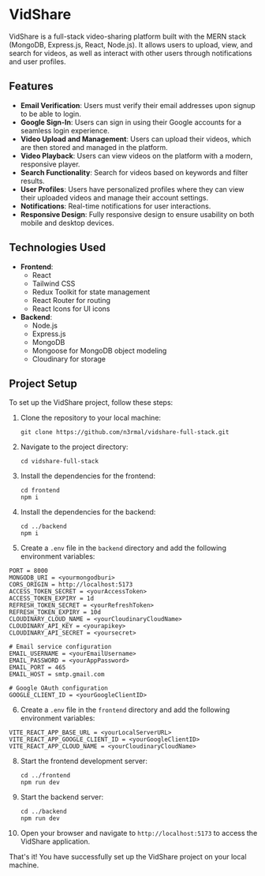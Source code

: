 
# VidShare

VidShare is a full-stack video-sharing platform built with the MERN stack (MongoDB, Express.js, React, Node.js). It allows users to upload, view, and search for videos, as well as interact with other users through notifications and user profiles.

## Features

-   **Email Verification**: Users must verify their email addresses upon signup to be able to login.
-   **Google Sign-In**: Users can sign in using their Google accounts for a seamless login experience.
-   **Video Upload and Management**: Users can upload their videos, which are then stored and managed in the platform.
-   **Video Playback**: Users can view videos on the platform with a modern, responsive player.
-   **Search Functionality**: Search for videos based on keywords and filter results.
-   **User Profiles**: Users have personalized profiles where they can view their uploaded videos and manage their account settings.
-   **Notifications**: Real-time notifications for user interactions.
-   **Responsive Design**: Fully responsive design to ensure usability on both mobile and desktop devices.

## Technologies Used

-   **Frontend**:
    -   React
    -   Tailwind CSS
    -   Redux Toolkit for state management
    -   React Router for routing
    -   React Icons for UI icons
-   **Backend**:
    -   Node.js
    -   Express.js
    -   MongoDB
    -   Mongoose for MongoDB object modeling
    -   Cloudinary for storage


## Project Setup

To set up the VidShare project, follow these steps:

1. Clone the repository to your local machine:
    ```
    git clone https://github.com/n3rmal/vidshare-full-stack.git
    ```

2. Navigate to the project directory:
    ```
    cd vidshare-full-stack
    ```

3. Install the dependencies for the frontend:
    ```
    cd frontend
    npm i
    ```

4. Install the dependencies for the backend:
    ```
    cd ../backend
    npm i
    ```

5. Create a `.env` file in the `backend` directory and add the following environment variables:

```
PORT = 8000
MONGODB_URI = <yourmongodburi>
CORS_ORIGIN = http://localhost:5173
ACCESS_TOKEN_SECRET = <yourAccessToken>
ACCESS_TOKEN_EXPIRY = 1d
REFRESH_TOKEN_SECRET = <yourRefreshToken>
REFRESH_TOKEN_EXPIRY = 10d
CLOUDINARY_CLOUD_NAME = <yourCloudinaryCloudName>
CLOUDINARY_API_KEY = <yourapikey>
CLOUDINARY_API_SECRET = <yoursecret>

# Email service configuration
EMAIL_USERNAME = <yourEmailUsername>
EMAIL_PASSWORD = <yourAppPassword>
EMAIL_PORT = 465
EMAIL_HOST = smtp.gmail.com

# Google OAuth configuration
GOOGLE_CLIENT_ID = <yourGoogleClientID>

```

6.  Create a `.env` file in the `frontend` directory and add the following environment variables:

   ```
VITE_REACT_APP_BASE_URL = <yourLocalServerURL>
VITE_REACT_APP_GOOGLE_CLIENT_ID = <yourGoogleClientID>
VITE_REACT_APP_CLOUD_NAME = <yourCloudinaryCloudName>
```
   
8. Start the frontend development server:
    ```
    cd ../frontend
    npm run dev
    ```

9. Start the backend server:
    ```
    cd ../backend
    npm run dev
    ```

10. Open your browser and navigate to `http://localhost:5173` to access the VidShare application.

That's it! You have successfully set up the VidShare project on your local machine.
